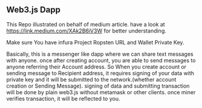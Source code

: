 ## Web3.js Dapp
This Repo illustrated on behalf of medium article. have a look at https://link.medium.com/XAk2B6iV3W for better understanding.

Make sure You have infura Project Ropsten URL and Wallet Private Key.

Basically, this is a messenger like dapp where we can share text messages with anyone. once after creating account, you are able to send messages to anyone referring their Account address. So When you create account or sending message to Recipient address, it requires signing of your data with private key and it will be submitted  to the network.(whether account creation or Sending Message). signing of data and submitting transaction will be done by plain web3.js without metamask or other clients. once miner verifies transaction, it will be reflected to you.
